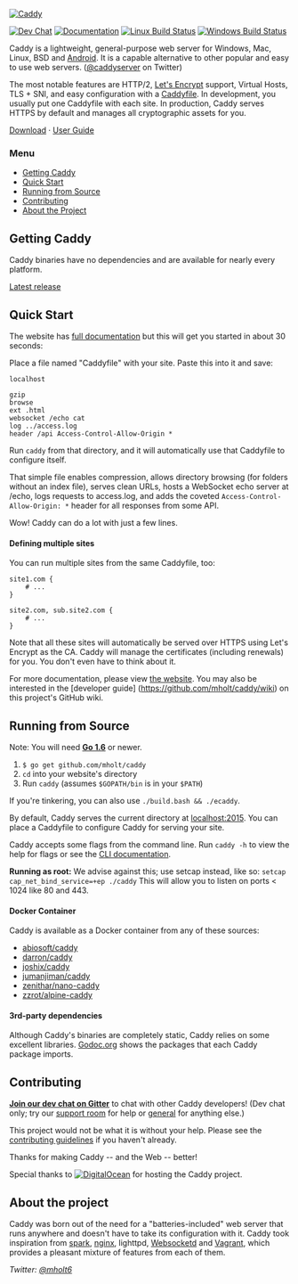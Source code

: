 [![Caddy](https://caddyserver.com/resources/images/caddy-boxed.png)](https://caddyserver.com)

[![Dev Chat](https://img.shields.io/badge/dev%20chat-gitter-ff69b4.svg?style=flat-square&label=dev+chat&color=ff69b4)](https://gitter.im/mholt/caddy) 
[![Documentation](https://img.shields.io/badge/godoc-reference-blue.svg?style=flat-square)](https://godoc.org/github.com/mholt/caddy) 
[![Linux Build Status](https://img.shields.io/travis/mholt/caddy.svg?style=flat-square&label=linux+build)](https://travis-ci.org/mholt/caddy) 
[![Windows Build Status](https://img.shields.io/appveyor/ci/mholt/caddy.svg?style=flat-square&label=windows+build)](https://ci.appveyor.com/project/mholt/caddy)

Caddy is a lightweight, general-purpose web server for Windows, Mac, Linux, BSD 
and [Android](https://github.com/mholt/caddy/wiki/Running-Caddy-on-Android). 
It is a capable alternative to other popular and easy to use web servers. 
([@caddyserver](https://twitter.com/caddyserver) on Twitter)

The most notable features are HTTP/2, [Let's Encrypt](https://letsencrypt.org) 
support, Virtual Hosts, TLS + SNI, and easy configuration with a 
[Caddyfile](https://caddyserver.com/docs/caddyfile). In development, you usually 
put one Caddyfile with each site. In production, Caddy serves HTTPS by default 
and manages all cryptographic assets for you.

[Download](https://github.com/mholt/caddy/releases) · 
[User Guide](https://caddyserver.com/docs)



### Menu

- [Getting Caddy](#getting-caddy)
- [Quick Start](#quick-start)
- [Running from Source](#running-from-source)
- [Contributing](#contributing)
- [About the Project](#about-the-project)




## Getting Caddy

Caddy binaries have no dependencies and are available for nearly every platform.

[Latest release](https://github.com/mholt/caddy/releases/latest)



## Quick Start

The website has [full documentation](https://caddyserver.com/docs) but this will 
get you started in about 30 seconds:

Place a file named "Caddyfile" with your site. Paste this into it and save:

```
localhost

gzip
browse
ext .html
websocket /echo cat
log ../access.log
header /api Access-Control-Allow-Origin *
```

Run `caddy` from that directory, and it will automatically use that Caddyfile to 
configure itself.

That simple file enables compression, allows directory browsing (for folders 
without an index file), serves clean URLs, hosts a WebSocket echo server at 
/echo, logs requests to access.log, and adds the coveted 
`Access-Control-Allow-Origin: *` header for all responses from some API.

Wow! Caddy can do a lot with just a few lines.


#### Defining multiple sites

You can run multiple sites from the same Caddyfile, too:

```
site1.com {
	# ...
}

site2.com, sub.site2.com {
	# ...
}
```

Note that all these sites will automatically be served over HTTPS using Let's 
Encrypt as the CA. Caddy will manage the certificates (including renewals) for 
you. You don't even have to think about it.

For more documentation, please view [the website](https://caddyserver.com/docs). 
You may also be interested in the [developer guide]
(https://github.com/mholt/caddy/wiki) on this project's GitHub wiki.




## Running from Source

Note: You will need **[Go 1.6](https://golang.org/dl/)** or newer.

1. `$ go get github.com/mholt/caddy`
2. `cd` into your website's directory
3. Run `caddy` (assumes `$GOPATH/bin` is in your `$PATH`)

If you're tinkering, you can also use `./build.bash && ./ecaddy`.

By default, Caddy serves the current directory at 
[localhost:2015](http://localhost:2015). You can place a Caddyfile to configure 
Caddy for serving your site.

Caddy accepts some flags from the command line. Run `caddy -h` to view the help
 for flags or see the [CLI documentation](https://caddyserver.com/docs/cli).

**Running as root:** We advise against this; use setcap instead, like so: 
`setcap cap_net_bind_service=+ep ./caddy` This will allow you to listen on 
ports < 1024 like 80 and 443.



#### Docker Container

Caddy is available as a Docker container from any of these sources:

- [abiosoft/caddy](https://hub.docker.com/r/abiosoft/caddy/)
- [darron/caddy](https://hub.docker.com/r/darron/caddy/)
- [joshix/caddy](https://hub.docker.com/r/joshix/caddy/)
- [jumanjiman/caddy](https://hub.docker.com/r/jumanjiman/caddy/)
- [zenithar/nano-caddy](https://hub.docker.com/r/zenithar/nano-caddy/)
- [zzrot/alpine-caddy](https://hub.docker.com/r/zzrot/alpine-caddy/)



#### 3rd-party dependencies

Although Caddy's binaries are completely static, Caddy relies on some excellent
libraries. [Godoc.org](https://godoc.org/github.com/mholt/caddy) shows the
packages that each Caddy package imports.




## Contributing

**[Join our dev chat on Gitter](https://gitter.im/mholt/caddy)** to chat with
other Caddy developers! (Dev chat only; try our
[support room](https://gitter.im/caddyserver/support) for help or
[general](https://gitter.im/caddyserver/general) for anything else.)

This project would not be what it is without your help. Please see the
[contributing guidelines](https://github.com/mholt/caddy/blob/master/CONTRIBUTING.md)
if you haven't already.

Thanks for making Caddy -- and the Web -- better!

Special thanks to
[![DigitalOcean](http://i.imgur.com/sfGr0eY.png)](https://www.digitalocean.com)
for hosting the Caddy project.




## About the project

Caddy was born out of the need for a "batteries-included" web server that runs
anywhere and doesn't have to take its configuration with it. Caddy took
inspiration from [spark](https://github.com/rif/spark),
[nginx](https://github.com/nginx/nginx), lighttpd,
[Websocketd](https://github.com/joewalnes/websocketd)
and [Vagrant](https://www.vagrantup.com/),
which provides a pleasant mixture of features from each of them.


*Twitter: [@mholt6](https://twitter.com/mholt6)*
